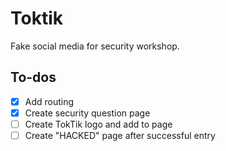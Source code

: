 # Toktik

Fake social media for security workshop.

## To-dos

- [x] Add routing
- [x] Create security question page
- [ ] Create TokTik logo and add to page
- [ ] Create "HACKED" page after successful entry